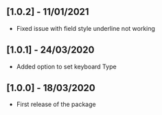 ## [1.0.2] - 11/01/2021

* Fixed issue with field style underline not working 

## [1.0.1] - 24/03/2020

* Added option to set keyboard Type


## [1.0.0] - 18/03/2020

* First release of the package
